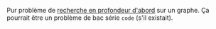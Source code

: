 Pur problème de [recherche en profondeur d'abord](https://en.wikipedia.org/wiki/Depth-first_search) sur un graphe. Ça pourrait être un problème de bac série `code` (s'il existait). 